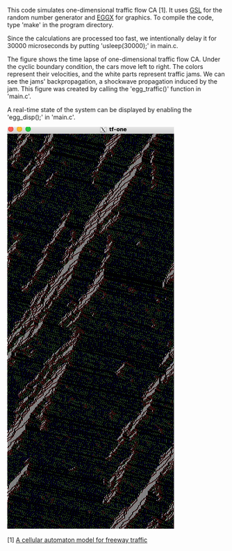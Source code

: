 This code simulates one-dimensional traffic flow CA [1].  It uses [GSL](https://www.gnu.org/software/gsl/) for the random number generator and [EGGX](https://www.ir.isas.jaxa.jp/~cyamauch/eggx_procall/index.html) for graphics. To compile the code, type 'make' in the program directory.

Since the calculations are processed too fast, we intentionally delay it for 30000 microseconds by putting 'usleep(30000);' in main.c.

The figure shows the time lapse of one-dimensional traffic flow CA. Under the cyclic boundary condition, the cars move left to right. The colors represent their velocities, and the white parts represent traffic jams. We can see the jams' backpropagation, a shockwave propagation induced by the jam. This figure was created by calling the 'egg_traffic()' function in 'main.c'.

A real-time state of the system can be displayed by enabling the 'egg_disp();' in 'main.c'.

![Fig.1 Time lapse of the system.](images/fig1.jpg)

[1] [A cellular automaton model for freeway traffic](https://hal.science/jpa-00246697/document)




